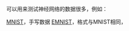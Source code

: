 可以用来测试神经网络的数据很多，例如：

[MNIST](http://yann.lecun.com/exdb/mnist/)，手写数据
[EMNIST](https://www.nist.gov/itl/iad/image-group/emnist-dataset)，格式与MNIST相同，